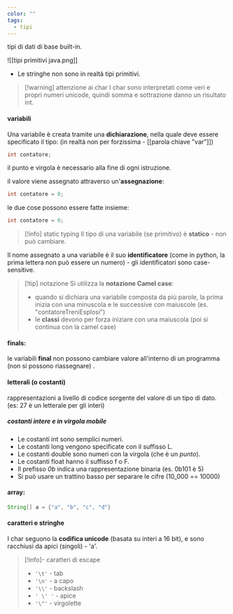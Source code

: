 ```yaml
---
color: ""
tags:
  - tipi
---
```

tipi di dati di base built-in.

![[tipi primitivi java.png]]
- Le stringhe non sono in realtà tipi primitivi.
 
>[!warning] attenzione ai char
> I char sono interpretati come veri e propri numeri unicode, quindi somma e sottrazione danno un risultato int.

#### variabili
Una variabile è creata tramite una **dichiarazione**, nella quale deve essere specificato il tipo:
(in realtà non per forzissima - [[parola chiave "var"]])
```java
int contatore;
```
il punto e virgola è necessario alla fine di ogni istruzione.

il valore viene assegnato attraverso un'**assegnazione**:
```java
int contatore = 0;
```

le due cose possono essere fatte insieme:
```java
int contatore = 0;
```

> [!info] static typing
> Il tipo di una variabile (se primitivo) è **statico** - non può cambiare.

Il nome assegnato a una variabile è il suo **identificatore** (come in python, la prima lettera non può essere un numero) - gli identificatori sono case-sensitive.

>[!tip] notazione
Si utilizza la **notazione Camel case**:
> - quando si dichiara una variabile composta da più parole, la prima inizia con una minuscola e le successive con maiuscole (es. "contatoreTreniEsplosi")
> - le **classi** devono per forza iniziare con una maiuscola (poi si continua con la camel case)

#### finals:
le variabili **final** non possono cambiare valore all'interno di un programma (non si possono riassegnare) .
#### letterali (o costanti)
rappresentazioni a livello di codice sorgente del valore di un tipo di dato.
(es: 27 è un letterale per gli interi)
##### costanti intere e in virgola mobile
- Le costanti int sono semplici numeri.
- Le costanti long vengono specificate con il suffisso L.
- Le costanti double sono numeri con la virgola (che è un *punto*).
- Le costanti float hanno il suffisso f o F.
- Il prefisso *0b* indica una rappresentazione binaria (es. 0b101 è 5)
- Si può usare un trattino basso per separare le cifre (10_000 == 10000)
#### array:
```java
String[] a = {"a", "b", "c", "d"}
```

#### caratteri e stringhe
I char seguono la **codifica unicode** (basata su interi a 16 bit), e sono racchiusi da apici (singoli) - 'a'.
>[!info]- caratteri di escape
>- `'\t'` - tab
>- `'\n'` - a capo
>- `'\\'` - backslash
>- `' \' '` - apice
>- `'\"'` - virgolette

